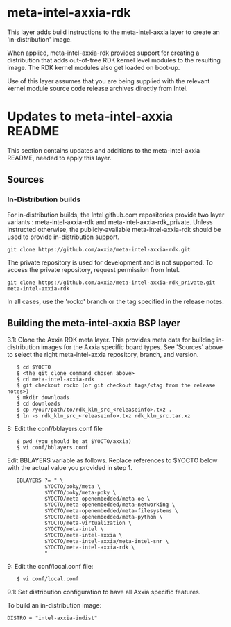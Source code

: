 meta-intel-axxia-rdk
==============

This layer adds build instructions to the meta-intel-axxia layer to create an
'in-distribution' image.

When applied, meta-intel-axxia-rdk provides support for creating a distribution that
adds out-of-tree RDK kernel level modules to the resulting image. The RDK kernel
modules also get loaded on boot-up.

Use of this layer assumes that you are being supplied with the relevant kernel
module source code release archives directly from Intel.

Updates to meta-intel-axxia README
============================

This section contains updates and additions to the meta-intel-axxia README, needed 
to apply this layer.

## Sources

### In-Distribution builds
For in-distribution builds, the Intel github.com repositories provide two layer
variants : meta-intel-axxia-rdk and meta-intel-axxia-rdk_private.  Unless
instructed otherwise, the publicly-available meta-intel-axxia-rdk should be
used to provide in-distribution support. 

```
git clone https://github.com/axxia/meta-intel-axxia-rdk.git
```

The private repository is used for development and is not supported.
To access the private repository, request permission from Intel. 

```
git clone https://github.com/axxia/meta-intel-axxia-rdk_private.git meta-intel-axxia-rdk
```

In all cases, use the 'rocko' branch or the tag specified in the release notes.


## Building the meta-intel-axxia BSP layer

3.1: Clone the Axxia RDK meta layer. This provides meta data for building
in-distribution images for the Axxia specific board types.  See 'Sources' above to
select the right meta-intel-axxia repository, branch, and version.

```
   $ cd $YOCTO
   $ <the git clone command chosen above>
   $ cd meta-intel-axxia-rdk
   $ git checkout rocko (or git checkout tags/<tag from the release notes>)
   $ mkdir downloads
   $ cd downloads
   $ cp /your/path/to/rdk_klm_src_<releaseinfo>.txz .
   $ ln -s rdk_klm_src_<releaseinfo>.txz rdk_klm_src.tar.xz
```

8:  Edit the conf/bblayers.conf file

```
   $ pwd (you should be at $YOCTO/axxia)
   $ vi conf/bblayers.conf
```

Edit BBLAYERS variable as follows. Replace references to $YOCTO below with the
actual value you provided in step 1.

```
   BBLAYERS ?= " \
            $YOCTO/poky/meta \
            $YOCTO/poky/meta-poky \
            $YOCTO/meta-openembedded/meta-oe \
            $YOCTO/meta-openembedded/meta-networking \
            $YOCTO/meta-openembedded/meta-filesystems \
            $YOCTO/meta-openembedded/meta-python \
            $YOCTO/meta-virtualization \
            $YOCTO/meta-intel \
            $YOCTO/meta-intel-axxia \
            $YOCTO/meta-intel-axxia/meta-intel-snr \
            $YOCTO/meta-intel-axxia-rdk \
            "
```
9: Edit the conf/local.conf file:

```
   $ vi conf/local.conf
```

9.1: Set distribution configuration to have all Axxia specific features.

To build an in-distribution image:

    DISTRO = "intel-axxia-indist"
